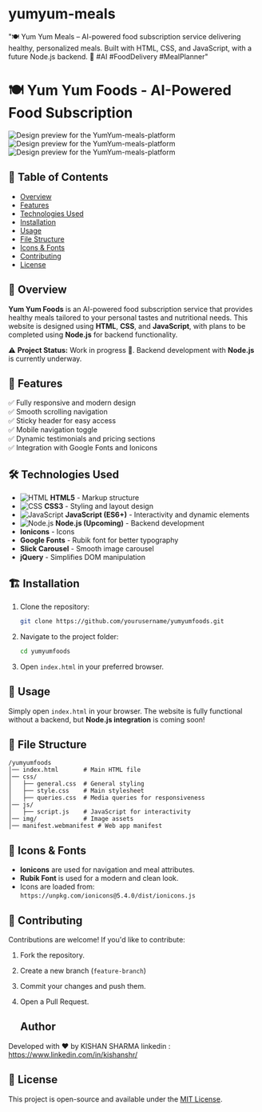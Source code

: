 # yumyum-meals
"🍽️ Yum Yum Meals – AI-powered food subscription service delivering healthy, personalized meals. Built with HTML, CSS, and JavaScript, with a future Node.js backend. 🚀 #AI #FoodDelivery #MealPlanner"
# 🍽️ Yum Yum Foods - AI-Powered Food Subscription
 ![Design preview for the YumYum-meals-platform ](Design1.jpeg)
 ![Design preview for the YumYum-meals-platform ](Design1.jpeg)
 ![Design preview for the YumYum-meals-platform ](Design1.jpeg)
## 📌 Table of Contents
- [Overview](#overview)
- [Features](#features)
- [Technologies Used](#technologies-used)
- [Installation](#installation)
- [Usage](#usage)
- [File Structure](#file-structure)
- [Icons & Fonts](#icons--fonts)
- [Contributing](#contributing)
- [License](#license)

## 🌟 Overview
**Yum Yum Foods** is an AI-powered food subscription service that provides healthy meals tailored to your personal tastes and nutritional needs. This website is designed using **HTML**, **CSS**, and **JavaScript**, with plans to be completed using **Node.js** for backend functionality.

⚠️ **Project Status:** Work in progress 🚧. Backend development with **Node.js** is currently underway.

## 🚀 Features
✅ Fully responsive and modern design  
✅ Smooth scrolling navigation  
✅ Sticky header for easy access  
✅ Mobile navigation toggle  
✅ Dynamic testimonials and pricing sections  
✅ Integration with Google Fonts and Ionicons  

## 🛠️ Technologies Used
- ![HTML](https://img.shields.io/badge/-HTML5-orange?style=flat-square&logo=html5) **HTML5** - Markup structure
- ![CSS](https://img.shields.io/badge/-CSS3-blue?style=flat-square&logo=css3) **CSS3** - Styling and layout design
- ![JavaScript](https://img.shields.io/badge/-JavaScript-yellow?style=flat-square&logo=javascript) **JavaScript (ES6+)** - Interactivity and dynamic elements
- ![Node.js](https://img.shields.io/badge/-Node.js-green?style=flat-square&logo=node.js) **Node.js (Upcoming)** - Backend development
- **Ionicons** - Icons
- **Google Fonts** - Rubik font for better typography
- **Slick Carousel** - Smooth image carousel
- **jQuery** - Simplifies DOM manipulation
  

## 🏗️ Installation
1. Clone the repository:
   ```sh
   git clone https://github.com/yourusername/yumyumfoods.git
   ```
2. Navigate to the project folder:
   ```sh
   cd yumyumfoods
   ```
3. Open `index.html` in your preferred browser.

## 🎯 Usage
Simply open `index.html` in your browser. The website is fully functional without a backend, but **Node.js integration** is coming soon!

## 📂 File Structure
```
/yumyumfoods
│── index.html       # Main HTML file
│── css/
│   ├── general.css  # General styling
│   ├── style.css    # Main stylesheet
│   ├── queries.css  # Media queries for responsiveness
│── js/
│   ├── script.js    # JavaScript for interactivity
│── img/             # Image assets
│── manifest.webmanifest # Web app manifest
```

## 🎨 Icons & Fonts
- **Ionicons** are used for navigation and meal attributes.
- **Rubik Font** is used for a modern and clean look.
- Icons are loaded from: `https://unpkg.com/ionicons@5.4.0/dist/ionicons.js`

## 🤝 Contributing
Contributions are welcome! If you'd like to contribute:
1. Fork the repository.
2. Create a new branch (`feature-branch`)
3. Commit your changes and push them.
4. Open a Pull Request.

   ## Author
Developed with ❤️ by KISHAN SHARMA
linkedin : https://www.linkedin.com/in/kishanshr/

## 📜 License
This project is open-source and available under the [MIT License](LICENSE).

